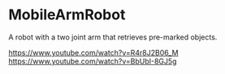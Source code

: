 # MobileArmRobot
A robot with a two joint arm that retrieves pre-marked objects.

https://www.youtube.com/watch?v=R4r8J2B06_M
https://www.youtube.com/watch?v=BbUbI-8GJ5g

